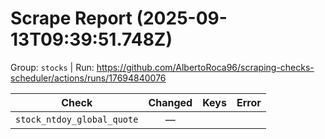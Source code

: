 # Scrape Report (2025-09-13T09:39:51.748Z)

Group: `stocks`  |  Run: https://github.com/AlbertoRoca96/scraping-checks-scheduler/actions/runs/17694840076

| Check | Changed | Keys | Error |
|---|:---:|:--|:--|
| `stock_ntdoy_global_quote` | — |  |  |
